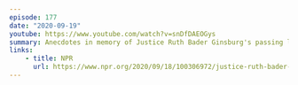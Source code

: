 ```yaml
---
episode: 177
date: "2020-09-19"
youtube: https://www.youtube.com/watch?v=snDfDAEOGys
summary: Anecdotes in memory of Justice Ruth Bader Ginsburg's passing last night
links:
    - title: NPR
      url: https://www.npr.org/2020/09/18/100306972/justice-ruth-bader-ginsburg-champion-of-gender-equality-dies-at-87
---
```

